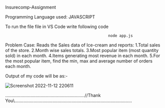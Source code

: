Insurecomp-Assignment

Programming Language used: JAVASCRIPT

To run the file file in VS Code write following code 

                                                  node app.js

Problem Case: Reads the Sales data of Ice-cream and reports:
1.Total sales of the store.
2.Month wise sales totals.
3.Most popular item (most quantity sold) in each month.
4.Items generating most revenue in each month.
5.For the most popular item, find the min, max and average number of orders each month.

Output of my code will be as:-

![Screenshot 2022-11-12 220611](https://user-images.githubusercontent.com/102608955/201484554-cd11682e-10ee-48b0-be7e-350273c9155e.jpg)


...............................................................//Thank You\\.............................................................................................
